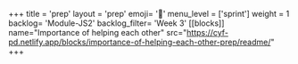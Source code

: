 +++
title = 'prep'
layout = 'prep'
emoji= '📝'
menu_level = ['sprint']
weight = 1
backlog= 'Module-JS2'
backlog_filter= 'Week 3'
[[blocks]]
name="Importance of helping each other"
src="https://cyf-pd.netlify.app/blocks/importance-of-helping-each-other-prep/readme/"
+++
